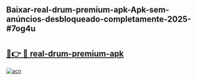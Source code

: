 ## Baixar-real-drum-premium-apk-Apk-sem-anúncios-desbloqueado-completamente-2025-#7og4u

# <h2><a href="https://ainizakaria.my?title=real-drum-premium-apk&ref=22M">🔗👉 🔴 real-drum-premium-apk</a></h2>

[![acn](https://github.com/user-attachments/assets/0f9c940e-d8b0-45ae-aac7-cd30a18b3e1c)](https://ainizakaria.my?title=real-drum-premium-apk&ref=22M)


